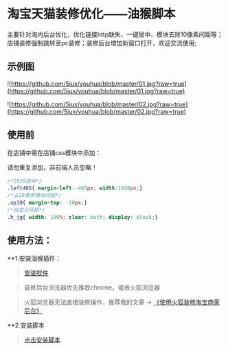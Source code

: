 # 淘宝天猫装修优化——油猴脚本

主要针对淘内后台优化，优化链接http缺失、一键居中、模块去除10像素间距等；店铺装修强制跳转至pc装修；装修后台增加新窗口打开，欢迎交流使用;
## 示例图
![https://github.com/5iux/youhua/blob/master/01.jpg?raw=true](https://github.com/5iux/youhua/blob/master/01.jpg?raw=true)

![https://github.com/5iux/youhua/blob/master/02.jpg?raw=true](https://github.com/5iux/youhua/blob/master/02.jpg?raw=true)

## 使用前
在店铺中需在店铺css模块中添加：

请勿重复添加，非前端人员忽略！
``` css
/*1920居中*/
.left465{ margin-left:-465px; width:1920px;}
/*去10像素模块间距*/
.up10{ margin-top: -10px;}
/*自定义间距*/
.h_jg{ width: 100%; clear: both; display: block;}

```


## 使用方法：
**1.安装油猴插件：   

>[安装软件](https://tampermonkey.net/)

>装修后台浏览器优先推荐chrome，或者火狐浏览器

>火狐浏览器无法直接装修操作，推荐我的文章 → [《使用火狐装修淘宝商家后台》](https://yyv.me/4748.html)

**2.安装脚本
>[点击安装脚本](https://cdn.jsdelivr.net/gh/5iux/youhua@master/youhua.user.js)
